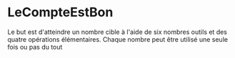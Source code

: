 # LeCompteEstBon
Le but est d'atteindre un nombre cible à l'aide de six nombres outils et des quatre opérations élémentaires.
Chaque nombre peut être utilisé une seule fois ou pas du tout
